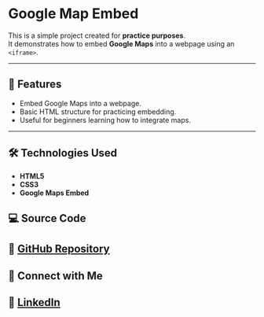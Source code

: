 # Google Map Embed

This is a simple project created for **practice purposes**.  
It demonstrates how to embed **Google Maps** into a webpage using an `<iframe>`.

---

## 🚀 Features
- Embed Google Maps into a webpage.
- Basic HTML structure for practicing embedding.
- Useful for beginners learning how to integrate maps.

---

## 🛠️ Technologies Used
- **HTML5**
- **CSS3**
- **Google Maps Embed**

## 💻 Source Code

🔗 [GitHub Repository](https://github.com/nufail-01/embed-google-map.git)
---
## 🤝 Connect with Me

🔗 [LinkedIn](https://www.linkedin.com/in/nufailshaikh/) 
---
